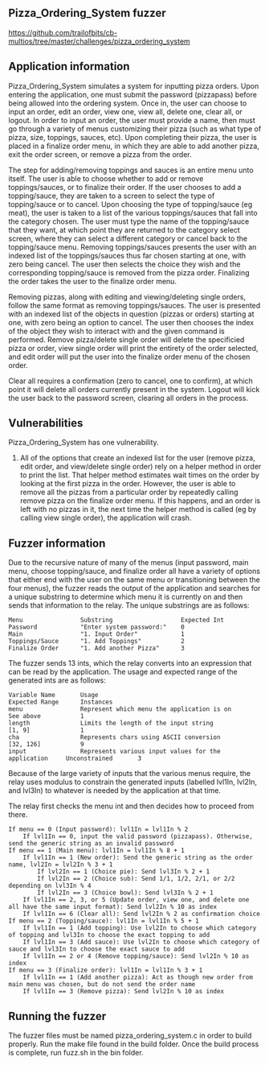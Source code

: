 ## Pizza_Ordering_System fuzzer
https://github.com/trailofbits/cb-multios/tree/master/challenges/pizza_ordering_system

## Application information
Pizza_Ordering_System simulates a system for inputting pizza orders. Upon entering the application, one must submit the password (pizzapass) before being allowed into the ordering system. Once in, the user can choose to input an order, edit an order, view one, view all, delete one, clear all, or logout. In order to input an order, the user must provide a name, then must go through a variety of menus customizing their pizza (such as what type of pizza, size, toppings, sauces, etc). Upon completing their pizza, the user is placed in a finalize order menu, in which they are able to add another pizza, exit the order screen, or remove a pizza from the order.

The step for adding/removing toppings and sauces is an entire menu unto itself. The user is able to choose whether to add or remove toppings/sauces, or to finalize their order. If the user chooses to add a topping/sauce, they are taken to a screen to select the type of topping/sauce or to cancel. Upon choosing the type of topping/sauce (eg meat), the user is taken to a list of the various toppings/sauces that fall into the category chosen. The user must type the name of the topping/sauce that they want, at which point they are returned to the category select screen, where they can select a different category or cancel back to the topping/sauce menu. Removing toppings/sauces presents the user with an indexed list of the toppings/sauces thus far chosen starting at one, with zero being cancel. The user then selects the choice they wish and the corresponding topping/sauce is removed from the pizza order. Finalizing the order takes the user to the finalize order menu.

Removing pizzas, along with editing and viewing/deleting single orders, follow the same format as removing toppings/sauces. The user is presented with an indexed list of the objects in question (pizzas or orders) starting at one, with zero being an option to cancel. The user then chooses the index of the object they wish to interact with and the given command is performed. Remove pizza/delete single order will delete the specificied pizza or order, view single order will print the entirety of the order selected, and edit order will put the user into the finalize order menu of the chosen order.

Clear all requires a confirmation (zero to cancel, one to confirm), at which point it will delete all orders currently present in the system. Logout will kick the user back to the password screen, clearing all orders in the process.

## Vulnerabilities
Pizza_Ordering_System has one vulnerability.
1. All of the options that create an indexed list for the user (remove pizza, edit order, and view/delete single order) rely on a helper method in order to print the list. That helper method estimates wait times on the order by looking at the first pizza in the order. However, the user is able to remove all the pizzas from a particular order by repeatedly calling remove pizza on the finalize order menu. If this happens, and an order is left with no pizzas in it, the next time the helper method is called (eg by calling view single order), the application will crash.

## Fuzzer information
Due to the recursive nature of many of the menus (input password, main menu, choose topping/sauce, and finalize order all have a variety of options that either end with the user on the same menu or transitioning between the four menus), the fuzzer reads the output of the application and searches for a unique substring to determine which menu it is currently on and then sends that information to the relay. The unique substrings are as follows:

    Menu                Substring                   Expected Int
    Password		    "Enter system password:"    0
    Main		        "1. Input Order"            1
    Toppings/Sauce  	"1. Add Toppings"           2
    Finalize Order 	    "1. Add another Pizza"      3

The fuzzer sends 13 ints, which the relay converts into an expression that can be read by the application. The usage and expected range of the generated ints are as follows:

    Variable Name       Usage                                                   Expected Range      Instances
    menu                Represent which menu the application is on              See above           1
    length              Limits the length of the input string                   [1, 9]              1
    cha                 Represents chars using ASCII conversion                 [32, 126]           9
    input               Represents various input values for the application     Unconstrained       3

Because of the large variety of inputs that the various menus require, the relay uses modulus to constrain the generated inputs (labelled lvl1In, lvl2In, and lvl3In) to whatever is needed by the application at that time.

The relay first checks the menu int and then decides how to proceed from there.

    If menu == 0 (Input password): lvl1In = lvl1In % 2
    	If lvl1In == 0, input the valid password (pizzapass). Otherwise, send the generic string as an invalid password
    If menu == 1 (Main menu): lvl1In = lvl1In % 8 + 1
    	If lvl1In == 1 (New order): Send the generic string as the order name, lvl2In = lvl2In % 3 + 1
    		If lvl2In == 1 (Choice pie): Send lvl3In % 2 + 1
    		If lvl2In == 2 (Choice sub): Send 1/1, 1/2, 2/1, or 2/2 depending on lvl3In % 4
    		If lvl2In == 3 (Choice bowl): Send lvl3In % 2 + 1
    	If lvl1In == 2, 3, or 5 (Update order, view one, and delete one all have the same input format): Send lvl2In % 10 as index
    	If lvl1In == 6 (Clear all): Send lvl2In % 2 as confirmation choice
    If menu == 2 (Topping/sauce): lvl1In = lvl1In % 5 + 1
    	If lvl1In == 1 (Add topping): Use lvl2In to choose which category of topping and lvl3In to choose the exact topping to add
    	If lvl1In == 3 (Add sauce): Use lvl2In to choose which category of sauce and lvl3In to choose the exact sauce to add
    	If lvl1In == 2 or 4 (Remove topping/sauce): Send lvl2In % 10 as index
    If menu == 3 (Finalize order): lvl1In = lvl1In % 3 + 1
    	If lvl1In == 1 (Add another pizza): Act as though new order from main menu was chosen, but do not send the order name
    	If lvl1In == 3 (Remove pizza): Send lvl2In % 10 as index

## Running the fuzzer
The fuzzer files must be named pizza_ordering_system.c in order to build properly.
Run the make file found in the build folder.
Once the build process is complete, run fuzz.sh in the bin folder.
